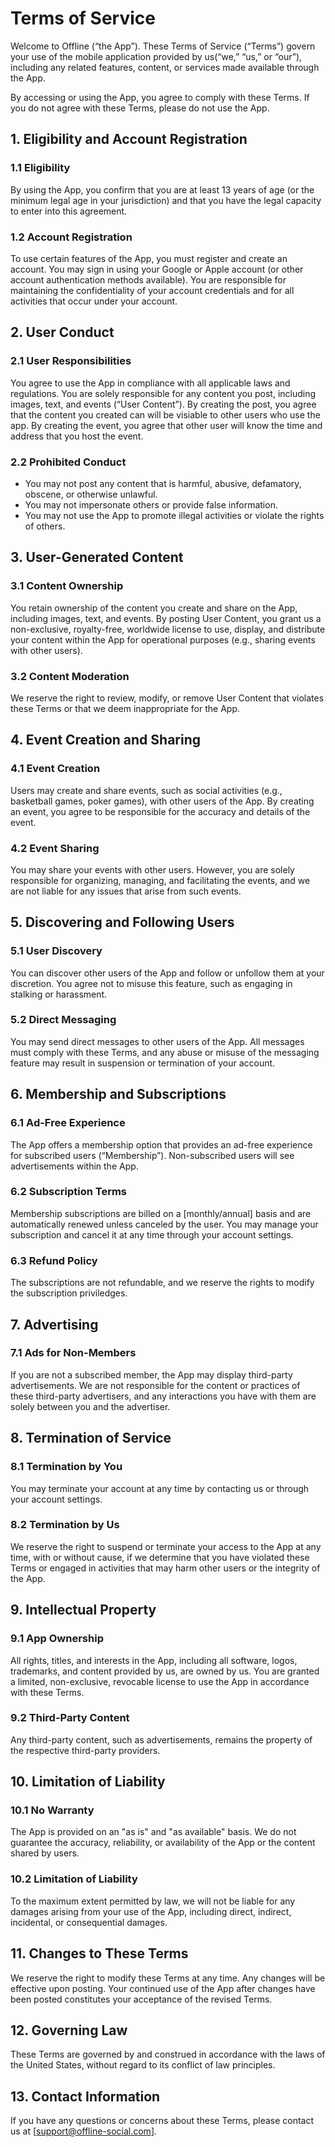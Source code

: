 # Terms of Service

Welcome to Offline (“the App”). These Terms of Service (“Terms”) govern your use of the mobile application provided by us(“we,” “us,” or “our”), including any related features, content, or services made available through the App.

By accessing or using the App, you agree to comply with these Terms. If you do not agree with these Terms, please do not use the App.

## 1. Eligibility and Account Registration

### 1.1 Eligibility
By using the App, you confirm that you are at least 13 years of age (or the minimum legal age in your jurisdiction) and that you have the legal capacity to enter into this agreement.

### 1.2 Account Registration
To use certain features of the App, you must register and create an account. You may sign in using your Google or Apple account (or other account authentication methods available). You are responsible for maintaining the confidentiality of your account credentials and for all activities that occur under your account.

## 2. User Conduct

### 2.1 User Responsibilities
You agree to use the App in compliance with all applicable laws and regulations. You are solely responsible for any content you post, including images, text, and events (“User Content”). By creating the post, you agree that the content you created can will be visiable to other users who use the app. By creating the event, you agree that other user will know the time and address that you host the event.

### 2.2 Prohibited Conduct
- You may not post any content that is harmful, abusive, defamatory, obscene, or otherwise unlawful.
- You may not impersonate others or provide false information.
- You may not use the App to promote illegal activities or violate the rights of others.

## 3. User-Generated Content

### 3.1 Content Ownership
You retain ownership of the content you create and share on the App, including images, text, and events. By posting User Content, you grant us a non-exclusive, royalty-free, worldwide license to use, display, and distribute your content within the App for operational purposes (e.g., sharing events with other users).

### 3.2 Content Moderation
We reserve the right to review, modify, or remove User Content that violates these Terms or that we deem inappropriate for the App.

## 4. Event Creation and Sharing

### 4.1 Event Creation
Users may create and share events, such as social activities (e.g., basketball games, poker games), with other users of the App. By creating an event, you agree to be responsible for the accuracy and details of the event.

### 4.2 Event Sharing
You may share your events with other users. However, you are solely responsible for organizing, managing, and facilitating the events, and we are not liable for any issues that arise from such events.

## 5. Discovering and Following Users

### 5.1 User Discovery
You can discover other users of the App and follow or unfollow them at your discretion. You agree not to misuse this feature, such as engaging in stalking or harassment.

### 5.2 Direct Messaging
You may send direct messages to other users of the App. All messages must comply with these Terms, and any abuse or misuse of the messaging feature may result in suspension or termination of your account.

## 6. Membership and Subscriptions

### 6.1 Ad-Free Experience
The App offers a membership option that provides an ad-free experience for subscribed users (“Membership”). Non-subscribed users will see advertisements within the App.

### 6.2 Subscription Terms
Membership subscriptions are billed on a [monthly/annual] basis and are automatically renewed unless canceled by the user. You may manage your subscription and cancel it at any time through your account settings.

### 6.3 Refund Policy
The subscriptions are not refundable, and we reserve the rights to modify the subscription priviledges.

## 7. Advertising

### 7.1 Ads for Non-Members
If you are not a subscribed member, the App may display third-party advertisements. We are not responsible for the content or practices of these third-party advertisers, and any interactions you have with them are solely between you and the advertiser.

## 8. Termination of Service

### 8.1 Termination by You
You may terminate your account at any time by contacting us or through your account settings.

### 8.2 Termination by Us
We reserve the right to suspend or terminate your access to the App at any time, with or without cause, if we determine that you have violated these Terms or engaged in activities that may harm other users or the integrity of the App.

## 9. Intellectual Property

### 9.1 App Ownership
All rights, titles, and interests in the App, including all software, logos, trademarks, and content provided by us, are owned by us. You are granted a limited, non-exclusive, revocable license to use the App in accordance with these Terms.

### 9.2 Third-Party Content
Any third-party content, such as advertisements, remains the property of the respective third-party providers.

## 10. Limitation of Liability

### 10.1 No Warranty
The App is provided on an "as is" and "as available" basis. We do not guarantee the accuracy, reliability, or availability of the App or the content shared by users.

### 10.2 Limitation of Liability
To the maximum extent permitted by law, we will not be liable for any damages arising from your use of the App, including direct, indirect, incidental, or consequential damages.

## 11. Changes to These Terms
We reserve the right to modify these Terms at any time. Any changes will be effective upon posting. Your continued use of the App after changes have been posted constitutes your acceptance of the revised Terms.

## 12. Governing Law
These Terms are governed by and construed in accordance with the laws of the United States, without regard to its conflict of law principles.

## 13. Contact Information
If you have any questions or concerns about these Terms, please contact us at [support@offline-social.com].

